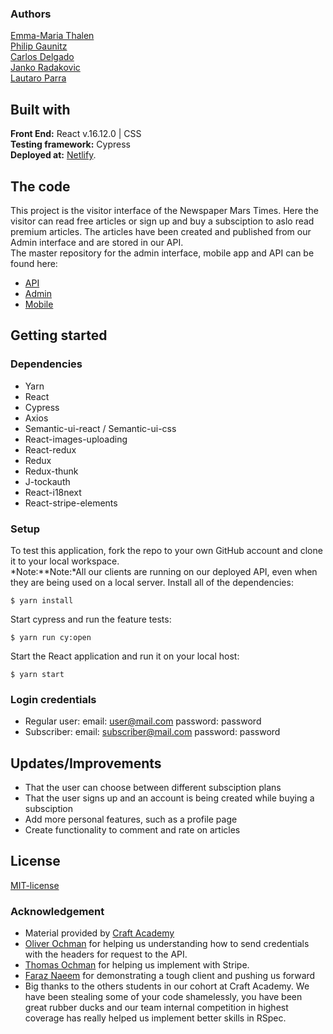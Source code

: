 ### Authors
[Emma-Maria Thalen](https://github.com/emtalen)  
[Philip Gaunitz](https://github.com/pgauntiz)  
[Carlos Delgado](https://github.com/Carltesio)  
[Janko Radakovic](https://github.com/MadFarmer101)  
[Lautaro Parra](https://github.com/dernathul) 

## Built with
**Front End:** React v.16.12.0 | CSS  
**Testing framework:** Cypress  
**Deployed at:** [Netlify](https://themarstimes.netlify.com/).

## The code   
This project is the visitor interface of the Newspaper Mars Times. Here the visitor can read free articles or sign up and buy a subsciption to aslo read premium articles. 
The articles have been created and published from our Admin interface and are stored in our API.  
The master repository for the admin interface, mobile app and API can be found here:
* [API](https://github.com/CraftAcademy/newsroom_3_api.git)
* [Admin](https://github.com/CraftAcademy/newsroom_3_client_admin.git)
* [Mobile](https://github.com/CraftAcademy/newsroom_3_mobile_app.git)

## Getting started
### Dependencies  
* Yarn
* React
* Cypress
* Axios
* Semantic-ui-react / Semantic-ui-css
* React-images-uploading
* React-redux
* Redux
* Redux-thunk
* J-tockauth
* React-i18next
* React-stripe-elements

### Setup   
To test this application, fork the repo to your own GitHub account and clone it to your local workspace. </br>
*Note:**Note:*All our clients are running on our deployed API, even when they are being used on a local server. 
Install all of the dependencies:    
```
$ yarn install
```  
Start cypress and run the feature tests:  
```
$ yarn run cy:open
```
Start the React application and run it on your local host:
```
$ yarn start
```

### Login credentials
- Regular user: email: user@mail.com password: password
- Subscriber: email: subscriber@mail.com password: password

## Updates/Improvements   
- That the user can choose between different subsciption plans
- That the user signs up and an account is being created while buying a subsciption
- Add more personal features, such as a profile page 
- Create functionality to comment and rate on articles

## License  
[MIT-license](https://en.wikipedia.org/wiki/MIT_License)

### Acknowledgement  
- Material provided by [Craft Academy](https://craftacademy.se)
- [Oliver Ochman](https://github.com/oliverochman/) for helping us understanding how to send credentials with the headers for request to the API.
- [Thomas Ochman](https://github.com/tochman/) for helping us implement with Stripe. 
- [Faraz Naeem](https://github.com/faraznaeem) for demonstrating a tough client and pushing us forward
- Big thanks to the others students in our cohort at Craft Academy. We have been stealing some of your code shamelessly, you have been great rubber ducks and our team internal competition in highest coverage has really helped us implement better skills in RSpec.  